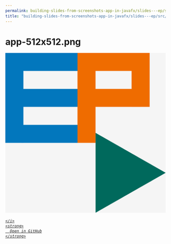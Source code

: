```yaml
---
permalink: building-slides-from-screenshots-app-in-javafx/slides---ep/src/main/resources/app-512x512.png.html
title: "building-slides-from-screenshots-app-in-javafx/slides---ep/src/main/resources/app-512x512.png"
---
```


# app-512x512.png
<img src="app-512x512.png" alt="app-512x512.png" />
<div class="social open-gh-btn my-4">
  <a class="btn btn-github" href="https://github.com/tobiasbriones/test-blog-deploy/tree/main/swe/dev/java/javafx/drawing/productivity/building-slides-from-screenshots-app-in-javafx/slides---ep/src/main/resources/app-512x512.png" target="_blank">
    <i class="fab fa-github">
      
    </i>
    <strong>
      Open in GitHub
    </strong>
  </a>
</div>